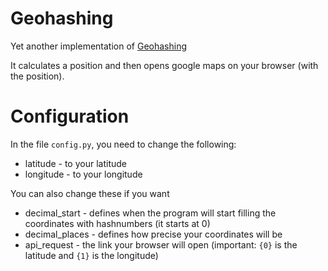 # Geohashing
Yet another implementation of [Geohashing](https://geohashing.site/geohashing/Main_Page)

It calculates a position and then opens google maps on your browser (with the position).

# Configuration
In the file  `config.py`, you need to change the following:
 * latitude - to your latitude
 * longitude - to your longitude

You can also change these if you want
 * decimal_start - defines when the program will start filling the coordinates with hashnumbers (it starts at 0)
 * decimal_places - defines how precise your coordinates will be
 * api_request - the link your browser will open (important: `{0}` is the latitude and `{1}` is the longitude)

